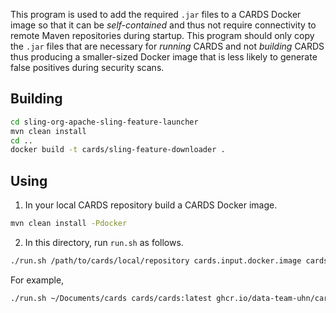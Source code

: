 This program is used to add the required `.jar` files to a CARDS Docker
image so that it can be _self-contained_ and thus not require
connectivity to remote Maven repositories during startup. This program
should only copy the `.jar` files that are necessary for _running_ CARDS
and not _building_ CARDS thus producing a smaller-sized Docker image
that is less likely to generate false positives during security scans.

Building
--------

```bash
cd sling-org-apache-sling-feature-launcher
mvn clean install
cd ..
docker build -t cards/sling-feature-downloader .
```

Using
-----

1. In your local CARDS repository build a CARDS Docker image.
```bash
mvn clean install -Pdocker
```

2. In this directory, run `run.sh` as follows.
```bash
./run.sh /path/to/cards/local/repository cards.input.docker.image cards.output.docker.image
```
For example,
```bash
./run.sh ~/Documents/cards cards/cards:latest ghcr.io/data-team-uhn/cards:latest
```
